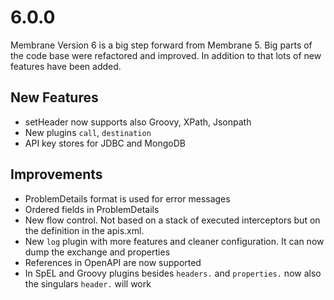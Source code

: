 # 6.0.0

Membrane Version 6 is a big step forward from Membrane 5. Big parts of the code base were refactored and improved. In addition to that lots of new features have been added.

## New Features
- setHeader now supports also Groovy, XPath, Jsonpath
- New plugins `call`, `destination`
- API key stores for JDBC and MongoDB

## Improvements
- ProblemDetails format is used for error messages
- Ordered fields in ProblemDetails
- New flow control. Not based on a stack of executed interceptors but on the definition in the apis.xml.
- New `log` plugin with more features and cleaner configuration. It can now dump the exchange and properties
- References in OpenAPI are now supported
- In SpEL and Groovy plugins besides `headers.` and `properties.` now also the singulars `header.` will work
